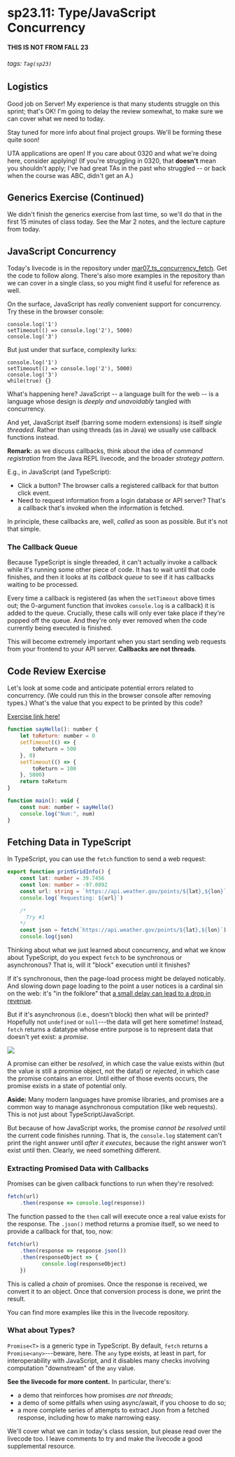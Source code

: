 # sp23.11: Type/JavaScript Concurrency

**THIS IS NOT FROM FALL 23**

###### tags: `Tag(sp23)`

## Logistics

Good job on Server! My experience is that many students struggle on this sprint; that's OK! I'm going to delay the review somewhat, to make sure we can cover what we need to today.

Stay tuned for more info about final project groups. We'll be forming these quite soon!

UTA applications are open! If you care about 0320 and what we're doing here, consider applying! (If you're struggling in 0320, that **doesn't** mean you shouldn't apply; I've had great TAs in the past who struggled -- or back when the course was ABC, didn't get an A.)

## Generics Exercise (Continued)

We didn't finish the generics exercise from last time, so we'll do that in the first 15 minutes of class today. See the Mar 2 notes, and the lecture capture from today.

## JavaScript Concurrency

Today's livecode is in the repository under [mar07_ts_concurrency_fetch](https://github.com/cs0320/class-livecode/tree/main/S23/mar07_ts_concurrency_fetch). Get the code to follow along. There's also more examples in the repository than we can cover in a single class, so you might find it useful for reference as well.


On the surface, JavaScript has _really_ convenient support for concurrency. Try these in the browser console:

```
console.log('1')
setTimeout(() => console.log('2'), 5000)
console.log('3')
```

But just under that surface, complexity lurks:

```
console.log('1')
setTimeout(() => console.log('2'), 5000)
console.log('3')
while(true) {}
```

What's happening here? JavaScript -- a language built for the web -- is a language whose design is _deeply and unavoidably_ tangled with concurrency. 

And yet, JavaScript itself (barring some modern extensions) is itself _single threaded_. Rather than using threads (as in Java) we usually use callback functions instead.

**Remark:** as we discuss callbacks, think about the idea of _command registration_ from the Java REPL livecode, and the broader _strategy pattern_.

E.g., in JavaScript (and TypeScript):
* Click a button? The browser calls a registered callback for that button click event. 
* Need to request information from a login database or API server? That's a callback that's invoked when the information is fetched.

In principle, these callbacks are, well, _called_ as soon as possible. But it's not that simple.

### The Callback Queue

Because TypeScript is single threaded, it can't actually invoke a callback while it's running some other piece of code. It has to wait until that code finishes, and then it looks at its _callback queue_ to see if it has callbacks waiting to be processed.

Every time a callback is registered (as when the `setTimeout` above times out; the 0-argument function that invokes `console.log` is a callback) it is added to the queue. Crucially, these calls will only ever take place if they're popped off the queue. And they're only ever removed when the code currently being executed is finished.

This will become extremely important when you start sending web requests from your frontend to your API server. **Callbacks are not threads**. 

## Code Review Exercise

Let's look at some code and anticipate potential errors related to concurrency. (We could run this in the browser console after removing types.) What's the value that you expect to be printed by this code?

[Exercise link here!](https://forms.gle/cqqimsuDxsjdWyBf6)

```javascript
function sayHello(): number {
    let toReturn: number = 0
    setTimeout(() => {
        toReturn = 500
    }, 0)
    setTimeout(() => {
        toReturn = 100
    }, 5000)
    return toReturn
}

function main(): void {
    const num: number = sayHello()
    console.log("Num:", num)
}
```

## Fetching Data in TypeScript

In TypeScript, you can use the `fetch` function to send a web request:

```typescript
export function printGridInfo() {    
    const lat: number = 39.7456
    const lon: number = -97.0892
    const url: string = `https://api.weather.gov/points/${lat},${lon}`
    console.log(`Requesting: ${url}`)

    /* 
      Try #1
    */
    const json = fetch(`https://api.weather.gov/points/${lat},${lon}`)
    console.log(json)
```

Thinking about what we just learned about concurrency, and what we know about TypeScript, do you expect `fetch` to be synchronous or asynchronous? That is, will it "block" execution until it finishes?

If it's synchronous, then the page-load process might be delayed noticably. And slowing down page loading to the point a user notices is a cardinal sin on the web: it's "in the folklore" that [a small delay can lead to a drop in revenue](https://news.ycombinator.com/item?id=273900).

But if it's asynchronous (i.e., doesn't block) then what will be printed? Hopefully not `undefined` or `null`---the data will get here sometime! Instead, `fetch` returns a datatype whose entire purpose is to represent data that doesn't yet exist: a _promise_.

![](https://i.imgur.com/bvFibPk.png)

A promise can either be _resolved_, in which case the value exists within (but the value is still a promise object, not the data!) or _rejected_, in which case the promise contains an error. Until either of those events occurs, the promise exists in a state of potential only.

**Aside:** Many modern languages have promise libraries, and promises are a common way to manage asynchronous computation (like web requests). This is not just about TypeScript/JavaScript.

But because of how JavaScript works, the promise _cannot be resolved_ until the current code finishes running. That is, the `console.log` statement can't print the right answer until _after it executes_, because the right answer won't exist until then. Clearly, we need something different. 

### Extracting Promised Data with Callbacks

Promises can be given callback functions to run when they're resolved:

```javascript
fetch(url)
    .then(response => console.log(response)) 
```

The function passed to the `then` call will execute once a real value exists for the response. The `.json()` method returns a promise itself, so we need to provide a callback for that, too, now: 

```javascript
fetch(url)
    .then(response => response.json()) 
    .then(responseObject => {         
           console.log(responseObject)         
    }) 
```

This is called a _chain_ of promises. Once the response is received, we convert it to an object. Once that conversion process is done, we print the result. 

You can find more examples like this in the livecode repository.

### What about Types?

`Promise<T>` is a generic type in TypeScript. By default, `fetch` returns a `Promise<any>`---beware, here. The `any` type exists, at least in part, for interoperability with JavaScript, and it disables many checks involving computation "downstream" of the `any` value. 

**See the livecode for more content.** In particular, there's:
* a demo that reinforces how promises _are not threads_;
* a demo of some pitfalls when using async/await, if you choose to do so; 
* a more complete series of attempts to extract Json from a fetched response, including how to make narrowing easy.

We'll cover what we can in today's class session, but please read over the livecode too. I leave comments to try and make the livecode a good supplemental resource.